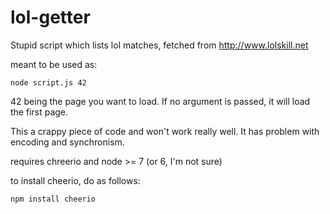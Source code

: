# lol-getter
Stupid script which lists lol matches, fetched from http://www.lolskill.net

meant to be used as:
```
node script.js 42
```
42 being the page you want to load. If no argument is passed, it will load the first page.


This a crappy piece of code and won't work really well. It has problem with encoding and synchronism.

requires chreerio and node >= 7 (or 6, I'm not sure)

to install cheerio, do as follows:
```
npm install cheerio
```
